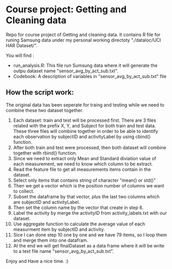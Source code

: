 Course project: Getting and Cleaning data
=======

Repo for course project of Getting and cleaning data. It contains R file for runing Samsung data under my personal working directoty "./dataloc/UCI HAR Dataset/". 

You will find :
  * run_analysis.R:
      This file run Sumsung data where it will generate the outpu dataset name "sensor_avg_by_act_sub.txt".
  * Codebook:
      A description of variables in  "sensor_avg_by_act_sub.txt" file

How the script work:
--------
The original data has been seperate for traing and testing while we need to combine these two dataset together.

1. Each dataset: train and test will be processed first. There are 3 files related with the prefix X, Y, and Subject for both train and test data. These three files will combine together in order to be able to identify each observation by subjectID and activityLabel by using cbind() function. 
2. After both train and test were processed, then both dataset will combine together with rbind() function.
3. Since we need to extract only Mean and Standard diviation value of each measurement, we need to know which column to be extract.
4. Read the feature file to get all measurements items contain in the dataset.
5. Select only items that contains string of character "mean() or std()"
6. Then we get a vector which is the position number of columns we want to collect.
7. Subset the dataframe by that vector, plus the last two columns which are subjectID and activityLabel.
8. Then set the column name by the vector that create in step 6.
9. Label the activity by merge the activityID from activity_labels.txt with our dataset.
10. Use aggregate function to calculate the average value of each measurment item by subjectID and activity.
11. Sice I can done step 10 one by one and we have 79 items, so I loop them and merge them into one datafram.
12. At the end we will get finalDataset as a data frame where it will be write to a text file name "sensor_avg_by_act_sub.txt".

Enjoy and Have a nice time. :)


